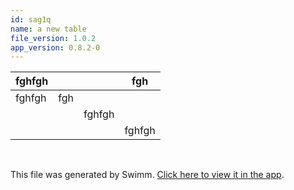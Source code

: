 ```yaml
---
id: sag1q
name: a new table
file_version: 1.0.2
app_version: 0.8.2-0
---
```


|fghfgh|   |      |fgh   |
|------|---|------|------|
|fghfgh|fgh|      |      |
|      |   |fghfgh|      |
|      |   |      |fghfgh|

<br/>

This file was generated by Swimm. [Click here to view it in the app](http://localhost:5000/repos/Z2l0aHViJTNBJTNBc3Rva2Utd2VhdGhlciUzQSUzQUFkZGllQ29oZW4=/docs/sag1q).